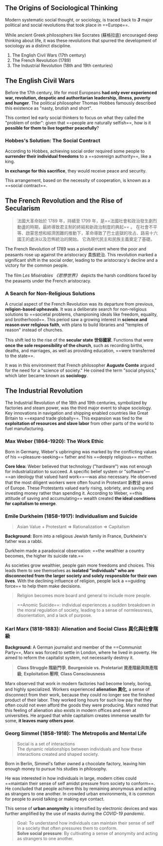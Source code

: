 ## The Origins of Sociological Thinking

Modern systematic social thought, or sociology, is traced back to ***3*** major political and social revolutions that took place in ==Europe==.

While ancient Greek philosophers like Socrates (蘇格拉底) encouraged deep thinking about life, it was these revolutions that spurred the development of sociology as a distinct discipline.

1. The English Civil Wars (17th century)
2. The French Revolution (1789)
3. The Industrial Revolution (18th and 19th centuries)

## The English Civil Wars

Before the 17th century, life for most Europeans **had only ever experienced war, revolution, despotic and authoritarian leadership, illness, poverty and hunger**. The political philosopher Thomas Hobbes famously described this existence as "nasty, brutish and short".

This context led early social thinkers to focus on what they called the "problem of order": given that ==people are naturally selfish==, how is it **possible for them to live together peacefully**?

### Hobbes's Solution: The Social Contract

According to Hobbes, achieving social order required some people to **surrender their individual freedoms** to a ==sovereign authority==, like a king.

**In exchange for this sacrifice**, they would receive peace and security.

This arrangement, based on the necessity of cooperation, is known as a ==social contract==.

## The French Revolution and the Rise of Secularism

> 法國大革命始於 1789 年，持續至 1799 年，是==法國社會和政治發生劇烈動盪的時期，最終導致君主制的終結和新政治制度的興起== 。 在社會不平等、啟蒙思想和經濟困難的推動下，革命導致了巴士底獄的攻占、路易十六國王的處決以及恐怖統治的開始。 它為現代民主和民族主義奠定了基礎。

The French Revolution of 1789 was a pivotal event where the poor and peasants rose up against the aristocracy 貴族統治. This revolution marked a significant shift in the social order, leading to the aristocracy's decline and a victory for the common people.

The film *Les Misérables 《悲慘世界》* depicts the harsh conditions faced by the peasants under the French aristocracy.

### A Search for Non-Religious Solutions

A crucial aspect of the French Revolution was its departure from previous, **religion-based upheavals**. It was a deliberate search for non-religious solutions to ==societal problems, championing ideals like freedom, equality, and brotherhood==. This period saw a growing interest in **science and reason over religious faith**, with plans to build libraries and "temples of reason" instead of churches.

This shift led to the rise of the **secular state 世俗國家**. Functions that were **once the sole responsibility of the church**, such as recording births, deaths, and marriages, as well as providing education, ==were transferred to the state==.

It was in this environment that French philosopher **Auguste Comte** argued for the need for a "science of society." He coined the term "social physics," which later became known as **sociology**.

## The Industrial Revolution

The Industrial Revolution of the 18th and 19th centuries, symbolized by factories and steam power, was the third major event to shape sociology. Key innovations in navigation and shipping enabled countries like Great Britain to ==expand trade globally==. This expansion was tied to the **exploitation of resources and slave labor** from other parts of the world to fuel manufacturing.

### Max Weber (1864-1920): The Work Ethic

Born in Germany, Weber's upbringing was marked by the conflicting values of his ==pleasure-seeking== father and his ==deeply religious== mother.  

**Core Idea:** Weber believed that technology ("hardware") was not enough for industrialization to succeed. A specific belief system or "software"—==an ideology that valued hard work==—was also necessary. He observed that the most diligent workers were often found in Protestant 新教徒 areas of Europe. These Protestants valued early rising, sobriety, and saving and investing money rather than spending it. According to Weber, ==this attitude of saving and accumulating== wealth created **the ideal conditions for capitalism to emerge**.

### Emile Durkheim (1858-1917): Individualism and Suicide

> Asian Value + Protestant => Rationalization => Capitalism

**Background:** Born into a religious Jewish family in France, Durkheim's father was a rabbi.

Durkheim made a paradoxical observation: ==the wealthier a country becomes, the higher its suicide rate.==

As societies grow wealthier, people gain more freedoms and choices. This leads them to see themselves as **isolated "individuals" who are disconnected from the larger society and solely responsible for their own lives**. With the declining influence of religion, people lack a ==guiding force== to help them make decisions.

> Religion becomes more board and general to include more people.

> ==Anomic Suicide==: individual experiences a sudden breakdown in the moral regulation of society, leading to a sense of normlessness, disorientation, and a lack of purpose.

### Karl Marx (1818-1883): Alienation and Social Class 異化與社會階級

**Background:** A German journalist and member of the ==Communist Party==, Marx was forced to settle in London, where he lived in poverty. He aimed to reform the capitalist system, not necessarily destroy it.

> **Class Struggle 階級鬥爭**, **Bourgeoisie vs. Proletariat 資產階級與無產階級**, **Exploitation 壓榨**, **Class Consciousness**

Marx observed that work in modern factories had become lonely, boring, and highly specialized. Workers experienced **alienation 異化**, a sense of disconnect from their work, because they could no longer see the finished product of their labor. They worked long hours for such low pay that they often could not even afford the goods they were producing. Marx noted that this feeling of alienation also exists in modern offices and even at universities. He argued that while capitalism creates immense wealth for some, **it leaves many others poor.**

### Georg Simmel (1858-1918): The Metropolis and Mental Life

> Social is a set of interactions  
> The dynamic relationships between individuals and how these interactions created and shaped society.

Born in Berlin, Simmel's father owned a chocolate factory, leaving him enough money to pursue his studies in philosophy.

He was interested in how individuals in large, modern cities could ==maintain their sense of self amidst pressure from society to conform==. He concluded that people achieve this by remaining anonymous and acting as strangers to one another. In crowded urban environments, it is common for people to avoid talking or making eye contact.

This sense of **urban anonymity** is intensified by electronic devices and was further amplified by the use of masks during the *COVID-19 pandemic*.

> Goal: To understand how individuals can maintain their sense of self in a society that often pressures them to conform.  
> **Solve social pressure**: By cultivating a sense of anonymity and acting as strangers to one another.
